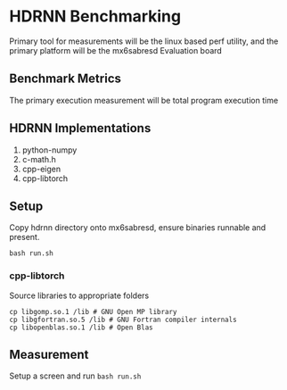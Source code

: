 # HDRNN Benchmarking

Primary tool for measurements will be the linux based perf utility,
and the primary platform will be the mx6sabresd Evaluation board

## Benchmark Metrics

The primary execution measurement will be total program execution time

## HDRNN Implementations

1. python-numpy
2. c-math.h
3. cpp-eigen
4. cpp-libtorch

## Setup

Copy hdrnn directory onto mx6sabresd, ensure binaries runnable and present.

```
bash run.sh
```

### cpp-libtorch

Source libraries to appropriate folders

```
cp libgomp.so.1 /lib # GNU Open MP library
cp libgfortran.so.5 /lib # GNU Fortran compiler internals
cp libopenblas.so.1 /lib # Open Blas
```

## Measurement

Setup a screen and run `bash run.sh`

